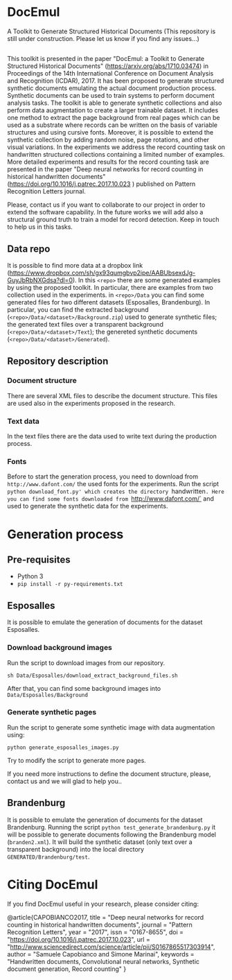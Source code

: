 # DocEmul
A Toolkit to Generate Structured Historical Documents
(This repository is still under construction. Please let us know if you find any issues...)
##
This toolkit is presented in the paper "DocEmul: a Toolkit to Generate Structured Historical Documents" (https://arxiv.org/abs/1710.03474) in  Proceedings of the 14th International Conference on Document Analysis and Recognition (ICDAR), 2017.
It has been proposed to generate structured synthetic documents emulating the actual document production process. Synthetic documents can be used to train systems to perform document analysis tasks. The toolkit is able to generate synthetic collections and also perform data augmentation to create a larger trainable dataset. It includes one method to extract the page background from real pages which can be used as a substrate where records can be written on the basis of variable structures and using cursive fonts. Moreover, it is possible to extend the synthetic collection by adding random noise, page rotations, and other visual variations.
In the experiments we address the record counting task on handwritten structured collections containing a limited number of examples. More detailed experiments and results for the record counting task are presented in the paper "Deep neural networks for record counting in historical handwritten documents" (https://doi.org/10.1016/j.patrec.2017.10.023
) published on Pattern Recognition Letters journal.

Please, contact us if you want to collaborate to our project in order to extend the software capability. 
In the future works we will add also a structural ground truth to train a model for record detection. 
Keep in touch to help us in this tasks.

## Data repo
It is possible to find more data at a dropbox link (https://www.dropbox.com/sh/gx93qumgbvp2ipe/AABUbsexdJg-GuyJbRbNXGdsa?dl=0). In this `<repo>` there are some generated examples by using the proposed toolkit. In particular, there are examples from two collection used in the experiments.
in `<repo>/Data` you can find some generated files for two different datasets (Esposalles, Brandenburg). In particular, you can find the extracted background (`<repo>/Data/<dataset>/Background.zip`) used to generate synthetic files; the generated text files over a transparent background (`<repo>/Data/<dataset>/Text`); the genereted synthetic documents (`<repo>/Data/<dataset>/Generated`).

## Repository description

### Document structure
There are several XML files to describe the document structure. This files are used also in the experiments proposed in the research.
### Text data
In the text files there are the data used to write text during the production process.
### Fonts
Before to start the generation process, you need to download from `http://www.dafont.com/` the used fonts for the experiments.
Run the script `python download_font.py' which creates the directory `handwritten`. Here you can find some fonts downloaded from `http://www.dafont.com/` and used to generate the synthetic data for the experiments.

# Generation process

## Pre-requisites
- Python 3
- `pip install -r py-requirements.txt`

## Esposalles
It is possible to emulate the generation of documents for the dataset Esposalles.

### Download background images
Run the script to download images from our repository.

`sh Data/Esposalles/download_extract_background_files.sh`

After that, you can find some background images into `Data/Esposalles/Background`

### Generate synthetic pages
Run the script to generate some synthetic image with data augmentation using:

`python generate_esposalles_images.py`

Try to modify the script to generate more pages.

If you need more instructions to define the document structure, please, contact us and we will glad to help you..

## Brandenburg
It is possible to emulate the generation of documents for the dataset Brandenburg. Running the script `python test_generate_brandenburg.py` it will be possible to generate documents following the Brandenburg model (`branden2.xml`). It will build the synthetic dataset (only text over a transparent background)  into the local directory `GENERATED/Brandenburg/test`.

# Citing DocEmul

If you find DocEmul useful in your research, please consider citing:

@article{CAPOBIANCO2017,
title = "Deep neural networks for record counting in historical handwritten documents",
journal = "Pattern Recognition Letters",
year = "2017",
issn = "0167-8655",
doi = "https://doi.org/10.1016/j.patrec.2017.10.023",
url = "http://www.sciencedirect.com/science/article/pii/S0167865517303914",
author = "Samuele Capobianco and Simone Marinai",
keywords = "Handwritten documents, Convolutional neural networks, Synthetic document generation, Record counting"
}
